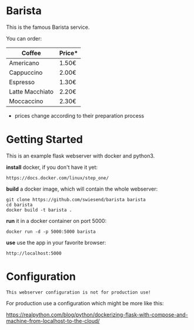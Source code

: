 # Barista

This is the famous Barista service.

You can order:

|Coffee|Price*|
|----|----|
|Americano|1.50€
|Cappuccino|2.00€
|Espresso|1.30€
|Latte Macchiato|2.20€
|Moccaccino|2.30€

* prices change according to their preparation process

# Getting Started
This is an example flask webserver with docker and python3.



**install** docker, if you don't have it yet:

    https://docs.docker.com/linux/step_one/

**build** a docker image, which will contain the whole webserver:

    git clone https://github.com/swiesend/barista barista
    cd barista
    docker build -t barista .

**run** it in a docker container on port 5000:

    docker run -d -p 5000:5000 barista

**use** use the app in your favorite browser:

    http://localhost:5000

# Configuration

    This webserver configuration is not for production use!

For production use a configuration which might be more like this:

https://realpython.com/blog/python/dockerizing-flask-with-compose-and-machine-from-localhost-to-the-cloud/
